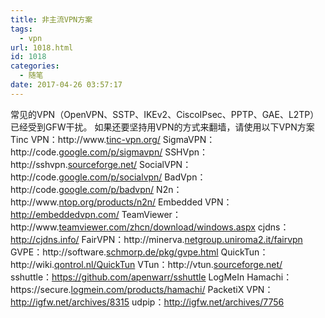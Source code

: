 ```yaml
---
title: 非主流VPN方案
tags:
  - vpn
url: 1018.html
id: 1018
categories:
  - 随笔
date: 2017-04-26 03:57:17
---
```


常见的VPN（OpenVPN、SSTP、IKEv2、CiscoIPsec、PPTP、GAE、L2TP）已经受到GFW干扰。 如果还要坚持用VPN的方式来翻墙，请使用以下VPN方案 Tinc VPN：http://www.[tinc-vpn.org/](http://tinc-vpn.org/) SigmaVPN：http://code.[google.com/p/sigmavpn/](http://google.com/p/sigmavpn/) SSHVpn：http://sshvpn.[sourceforge.net/](http://sourceforge.net/) SocialVPN：http://code.[google.com/p/socialvpn/](http://google.com/p/socialvpn/) BadVpn：http://code.[google.com/p/badvpn/](http://google.com/p/badvpn/) N2n：http://www.[ntop.org/products/n2n/](http://ntop.org/products/n2n/) Embedded VPN：http://embeddedvpn.com/ TeamViewer：http://www.[teamviewer.com/zhcn/download/windows.aspx](http://teamviewer.com/zhcn/download/windows.aspx) cjdns：http://cjdns.info/ FairVPN：http://minerva.[netgroup.uniroma2.it/fairvpn](http://netgroup.uniroma2.it/fairvpn) GVPE：http://software.[schmorp.de/pkg/gvpe.html](http://schmorp.de/pkg/gvpe.html) QuickTun：http://wiki.[qontrol.nl/QuickTun](http://qontrol.nl/QuickTun) VTun：http://vtun.[sourceforge.net/](http://sourceforge.net/) sshuttle：https://github.com/apenwarr/sshuttle LogMeIn Hamachi：https://secure.[logmein.com/products/hamachi/](http://logmein.com/products/hamachi/) PacketiX VPN：http://igfw.net/archives/8315 udpip：http://igfw.net/archives/7756
